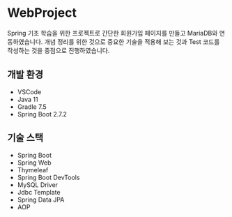 # WebProject
Spring 기초 학습을 위한 프로젝트로 간단한 회원가입 페이지를 만들고 MariaDB와 연동하였습니다.
개념 정리를 위한 것으로 중요한 기술을 적용해 보는 것과 Test 코드를 작성하는 것을 중점으로 진행하였습니다.


## 개발 환경
* VSCode 
* Java 11
* Gradle 7.5
* Spring Boot 2.7.2
  
## 기술 스택
* Spring Boot
* Spring Web
* Thymeleaf
* Spring Boot DevTools
* MySQL Driver
* Jdbc Template
* Spring Data JPA
* AOP
